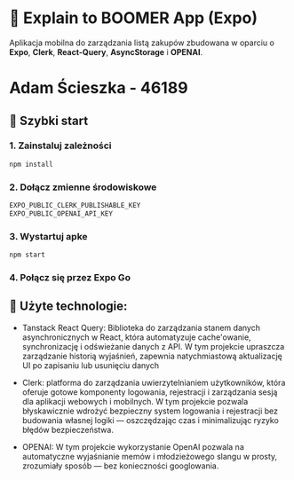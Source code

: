 # 🛒 Explain to BOOMER App (Expo)

Aplikacja mobilna do zarządzania listą zakupów zbudowana w oparciu o **Expo**, **Clerk**, **React-Query**, **AsyncStorage** i **OPENAI**.

# Adam Ścieszka - 46189

## 🚀 Szybki start

### 1. Zainstaluj zależności

```bash
npm install
```

### 2. Dołącz zmienne środowiskowe

```bash
EXPO_PUBLIC_CLERK_PUBLISHABLE_KEY
EXPO_PUBLIC_OPENAI_API_KEY
```

### 3. Wystartuj apke

```bash
npm start
```

### 4. Połącz się przez Expo Go

## 🚀 Użyte technologie:

- Tanstack React Query: Biblioteka do zarządzania stanem danych asynchronicznych w React, która automatyzuje cache'owanie, synchronizację i odświeżanie danych z API. W tym projekcie upraszcza zarządzanie historią wyjaśnień, zapewnia natychmiastową aktualizację UI po zapisaniu lub usunięciu danych

- Clerk: platforma do zarządzania uwierzytelnianiem użytkowników, która oferuje gotowe komponenty logowania, rejestracji i zarządzania sesją dla aplikacji webowych i mobilnych. W tym projekcie pozwala błyskawicznie wdrożyć bezpieczny system logowania i rejestracji bez budowania własnej logiki — oszczędzając czas i minimalizując ryzyko błędów bezpieczeństwa.

- OPENAI: W tym projekcie wykorzystanie OpenAI pozwala na automatyczne wyjaśnianie memów i młodzieżowego slangu w prosty, zrozumiały sposób — bez konieczności googlowania.
